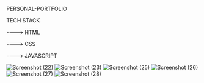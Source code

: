 PERSONAL-PORTFOLIO

TECH STACK

----> HTML

----> CSS

----> JAVASCRIPT



![Screenshot (22)](https://github.com/M-ASWIN/PERSONAL-PORTFOLIO/assets/115166287/8999a18d-3225-41d2-8e39-d1050282cd4d)
![Screenshot (23)](https://github.com/M-ASWIN/PERSONAL-PORTFOLIO/assets/115166287/5cdf4362-ee28-4917-9e2d-87dea02def6f)
![Screenshot (25)](https://github.com/M-ASWIN/PERSONAL-PORTFOLIO/assets/115166287/e5b291ab-67fe-4f1c-aa2b-0d772366a963)
![Screenshot (26)](https://github.com/M-ASWIN/PERSONAL-PORTFOLIO/assets/115166287/357b3e78-2fb1-4222-8ac1-197adba8a688)
![Screenshot (27)](https://github.com/M-ASWIN/PERSONAL-PORTFOLIO/assets/115166287/1db8c567-bcdd-478a-8dd1-f26b18350f2f)
![Screenshot (28)](https://github.com/M-ASWIN/PERSONAL-PORTFOLIO/assets/115166287/f1c5046e-0014-4e54-916f-2cbe0036632e)





